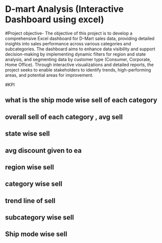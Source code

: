 # D-mart Analysis (Interactive Dashboard using excel)
#Project objective-
The objective of this project is to develop a comprehensive Excel dashboard for D-Mart sales data, providing detailed insights into sales performance across various categories and subcategories. The dashboard aims to enhance data visibility and support decision-making by implementing dynamic filters for region and state analysis, and segmenting data by customer type (Consumer, Corporate, Home Office). Through interactive visualizations and detailed reports, the project seeks to enable stakeholders to identify trends, high-performing areas, and potential areas for improvement.

#KPI
## what is the ship mode wise sell of each category 			
## overall sell of each category , avg sell 			
## state wise sell			
## avg discount given to ea			
## region wise sell 			
## category wise sell			
## trend line of sell 			
## subcategory wise sell			
## Ship mode wise sell			


